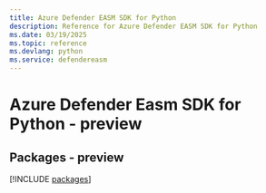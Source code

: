 ```yaml
---
title: Azure Defender EASM SDK for Python
description: Reference for Azure Defender EASM SDK for Python
ms.date: 03/19/2025
ms.topic: reference
ms.devlang: python
ms.service: defendereasm
---
```

# Azure Defender Easm SDK for Python - preview
## Packages - preview
[!INCLUDE [packages](defender-easm-index.md)]